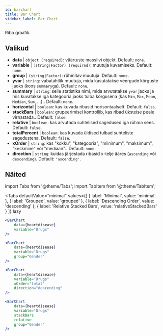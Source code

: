```yaml
---
id: barchart
title: Bar Chart
sidebar_label: Bar Chart
---
```


Riba graafik.

## Valikud

* __data__ | `object (required)`: väärtuste massiivi objekt. Default: `none`.
* __variable__ | `(string|Factor) (required)`: muutuja kuvamiseks. Default: `none`.
* __group__ | `(string|Factor)`: rühmitav muutuja. Default: `none`.
* __yvar__ | `string`: vabatahtlik muutuja, mida kasutatakse veergude kõrguste jaoks (koos `summary`ga). Default: `none`.
* __summary__ | `string`: selle statistika nimi, mida arvutatakse `yvar` jaoks ja mis kuvatakse iga kategooria jaoks tulba kõrgusena (kas `Min`, `Max`, `Mean`, `Median`, `Sum`, ...).. Default: `none`.
* __horizontal__ | `boolean`: kas kuvada ribasid horisontaalselt. Default: `false`.
* __stackBars__ | `boolean`: grupeerimisel kontrollib, kas ribad üksteise peale virnastada.. Default: `false`.
* __relative__ | `boolean`: kas arvutada suhtelised sagedused iga rühma sees. Default: `false`.
* __totalPercent__ | `boolean`: kas kuvada üldised tulbad suhteliste sagedustena. Default: `false`.
* __xOrder__ | `string`: kas "kokku", "kategooria", "miinimum", "maksimum", "keskmine" või "mediaan".. Default: `none`.
* __direction__ | `string`: kuidas järjestada ribasid x-telje ääres (`ascending` või `descending`). Default: `'ascending'`.


## Näited

import Tabs from '@theme/Tabs';
import TabItem from '@theme/TabItem';

<Tabs
    defaultValue="minimal"
    values={[
        { label: 'Minimal', value: 'minimal' },
        { label: 'Grouped', value: 'grouped' },
        { label: 'Descending Order', value: 'descending' },
        { label: 'Relative Stacked Bars', value: 'relativeStackedBars' }
    ]}
    lazy
>

<TabItem value="minimal">

```jsx live
<BarChart 
    data={heartdisease} 
    variable="Drugs"
/>
```
</TabItem>

<TabItem value="grouped">

```jsx live
<BarChart 
    data={heartdisease} 
    variable="Drugs"
    group="Gender"
/>
```

</TabItem>

<TabItem value="descending">

```jsx live
<BarChart 
    data={heartdisease} 
    variable="Drugs"
    xOrder="total"
    direction="descending"
/>
```
</TabItem>

<TabItem value="relativeStackedBars">

```jsx live
<BarChart 
    data={heartdisease} 
    variable="Drugs"
    stackBars
    relative
    group="Gender"
/>
```
</TabItem>

</Tabs>
